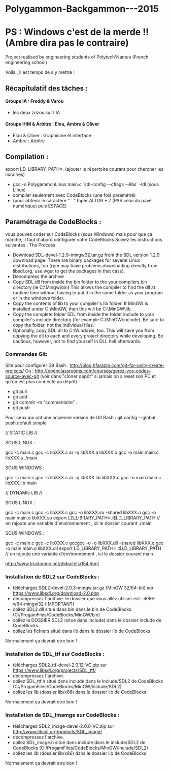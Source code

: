 # Polygammon-Backgammon---2015
# PS : Windows c'est de la merde !! (Ambre dira pas le contraire)
Project realised by engineering students of Polytech'Nantes (French engineering school)

Voilà , il est temps de s'y mettre ! 

## Récapitulatif des tâches : 

#### Groupe IA : Freddy & Varou 
- les deux zozos sur l'IA


#### Groupe IHM & Arbitre : Elou, Ambre & Oliver
- Elou & Oliver : Graphisme et interface
- Ambre : Arbitre

## Compilation :
export LD_LIBRARY_PATH=. (ajouter le répertoire courant pour chercher les librairies)
- gcc -o PolygammonLinux main.c \`sdl-config --cflags --libs\` -ldl  (sous Linux)
- compiler seulement avec CodeBlocks (une fois paramétré) 
- (pour obtenir le caractère " ` " taper ALTGR + 7 (PAS celui du pavé numérique) puis ESPACE)

## Paramétrage de CodeBlocks :
vous pouvez coder sur CodeBlocks (sous Windows)  mais pour que ça marche, il faut d'abord configurer votre CodeBlocks
Suivez les instructions suivantes :
 The Process

- Download SDL-devel-1.2.9-mingw32.tar.gz from the SDL version 1.2.9 download page. There are binary packages for several Linux distributions, too (rpm may have problems downloading directly from libsdl.org, use wget to get the packages in that case).
- Decompress the archive
- Copy SDL.dll from inside the bin folder to the your compilers bin directory (ie C:\Mingw\bin) This allows the compiler to find the dll at runtime time without having to put it in the same folder as your program or in the windows folder.
- Copy the contents of lib to your compiler's lib folder. If MinGW is installed under C:\MinGW, then this will be C:\MinGW\lib.
- Copy the complete folder SDL from inside the folder include to your compiler's include directory (for example C:\MinGW\include). Be sure to copy the folder, not the individual files.
- Optionally, copy SDL.dll to C:\Windows, too. This will save you from copying the dll to each and every project directory while developing. Be cautious, however, not to find yourself in DLL hell afterwards.


### Commandes Git: ###

Site pour configurer Git Bash : http://blog.hfarazm.com/git-for-unity-create-projects/
Ou : http://openclassrooms.com/courses/gerez-vos-codes-source-avec-git (voir dans "cloner dépôt" si jamais on a reset son PC et qu'on est plus connecté au dépôt)

* git pull
* git add . 
* git commit -m "commentaire" . 
* git push 

Pour ceux qui ont une ancienne version de Git Bash : git config --global push.default simple



// STATIC LIB //

SOUS LINUX :

gcc -c main.c
gcc -c libXXX.c
ar -q libXXX.a libXXX.o
gcc -o main main.c libXXX.a
./main


SOUS WINDOWS :

gcc -c main.c
gcc -c libXXX.c
ar -q libXXX.lib libXXX.o
gcc -o main main.c libXXX.lib
main




// DYNAMIc LIB //

SOUS LINUX :

gcc -c main.c
gcc -c libXXX.c
gcc -o libXXX.so -shared libXXX.o
gcc -o main main.o libXXX.so
export LD_LIBRARY_PATH=.:$LD_LIBRARY_PATH // on rajoute une variable d'environnement , ici le dossier courant
./main


SOUS WINDOWS :

gcc -c main.c
gcc -c libXXX.c
gccgcc -o  -o libXXX.dll -shared libXXX.o
gcc -o main main.o libXXX.dll
export LD_LIBRARY_PATH=.:$LD_LIBRARY_PATH // on rajoute une variable d'environnement , ici le dossier courant
main



http://www.trustonme.net/didactels/154.html

### Installation de SDL2 sur CodeBlocks :
- téléchargez SDL2-devel-2.0.3-mingw.tar.gz (MinGW 32/64-bit) sur https://www.libsdl.org/download-2.0.php
- décompressez l'archive. le dossier que vous allez utiliser est : i686-w64-mingw32 (IMPORTANT)
- collez SDL2.dll situé dans bin dans le bin de CodeBlocks (C:/ProgamFiles/CodeBlocks/MinGW/bin)
- collez le DOSSIER SDL2 (situé dans include) dans le dossier include de CodeBlocks
- collez les fichiers situé dans lib dans le dossier lib de CodeBlocks

Normalement ça devrait etre bon ! 

### Installation de SDL_ttf sur CodeBlocks :
- téléchargez SDL2_ttf-devel-2.0.12-VC.zip sur https://www.libsdl.org/projects/SDL_ttf/
- décompressez l'archive. 
- collez SDL_ttf.h situé dans include dans le include/SDL2 de CodeBlocks (C:/ProgamFiles/CodeBlocks/MinGW/include/SDL2)
- collez les lib (dossier lib/x86) dans le dossier lib de CodeBlocks

Normalement ça devrait etre bon ! 

### Installation de SDL_Imamge sur CodeBlocks :
- téléchargez   SDL2_image-devel-2.0.0-VC.zip sur http://www.libsdl.org/projects/SDL_image/
- décompressez l'archive. 
- collez SDL_image.h situé dans include dans le include/SDL2 de CodeBlocks (C:/ProgamFiles/CodeBlocks/MinGW/include/SDL2)
- collez les lib (dossier lib/x86) dans le dossier lib de CodeBlocks

Normalement ça devrait etre bon ! 
